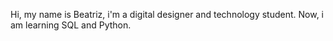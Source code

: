 Hi, my name is Beatriz, i'm a digital designer and technology student. 
Now, i am learning SQL and Python. 
